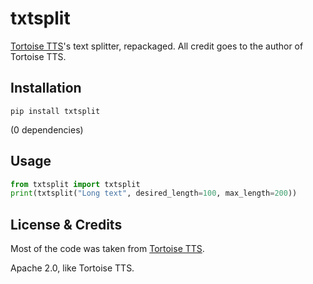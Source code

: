 # txtsplit

[Tortoise TTS](https://github.com/neonbjb/tortoise-tts)'s text splitter, repackaged. All credit goes to the author of Tortoise TTS.

## Installation

```
pip install txtsplit
```

(0 dependencies)

## Usage

```python
from txtsplit import txtsplit
print(txtsplit("Long text", desired_length=100, max_length=200))
```

## License & Credits

Most of the code was taken from [Tortoise TTS](https://github.com/neonbjb/tortoise-tts).

Apache 2.0, like Tortoise TTS.
